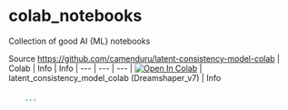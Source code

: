 # colab_notebooks
Collection of good AI {ML} notebooks

Source https://github.com/camenduru/latent-consistency-model-colab 
| Colab | Info | Info
| --- | --- | --- |
[![Open In Colab](https://colab.research.google.com/assets/colab-badge.svg)](https://colab.research.google.com/github/camenduru/latent-consistency-model-colab/blob/main/latent_consistency_model_colab.ipynb) | latent_consistency_model_colab (Dreamshaper_v7) | Info

```bash
    
    ```
